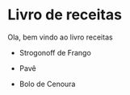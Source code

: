 
# Livro de receitas

Ola, bem vindo ao livro receitas

- Strogonoff de Frango

- Pavê

- Bolo de Cenoura
